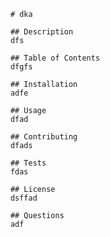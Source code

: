 
        # dka
        
        ## Description
        dfs
        
        ## Table of Contents
        dfgfs
        
        ## Installation
        adfe
        
        ## Usage
        dfad
        
        ## Contributing
        dfads
        
        ## Tests
        fdas
        
        ## License
        dsffad
        
        ## Questions
        adf
        